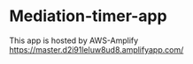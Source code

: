# Mediation-timer-app
This app is hosted by AWS-Amplify  
https://master.d2i91leluw8ud8.amplifyapp.com/
